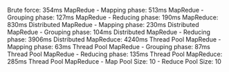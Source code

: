 Brute force: 354ms
MapRedue - Mapping phase: 513ms
MapRedue - Grouping phase: 127ms
MapRedue - Reducing phase: 190ms
MapReduce: 830ms
Distributed MapRedue - Mapping phase: 230ms
Distributed MapRedue - Grouping phase: 104ms
Distributed MapRedue - Reducing phase: 3906ms
Distributed MapReduce: 4240ms
Thread Pool MapRedue - Mapping phase: 63ms
Thread Pool MapRedue - Grouping phase: 87ms
Thread Pool MapRedue - Reducing phase: 135ms
Thread Pool MapReduce: 285ms
Thread Pool MapReduce - Map Pool Size: 10 - Reduce Pool Size: 10
